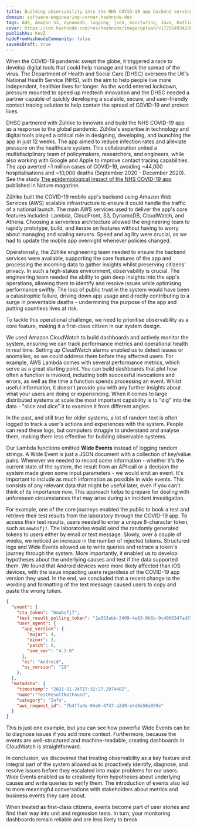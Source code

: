 ```yaml
---
title: Building observability into the NHS COVID-19 app backend serving 17 million users
domain: software-engineering-corner.hashnode.dev
tags: AWS, Amazon S3, dynamodb, logging, json, monitoring, Java, Kotlin, engineering
cover: https://cdn.hashnode.com/res/hashnode/image/upload/v1725649342389/ngYMk-jc_.jpg?auto=format
publishAs: KevZ
hideFromHashnodeCommunity: false
saveAsDraft: true
---
```


When the COVID-19 pandemic swept the globe, it triggered a race to develop digital tools that could help manage and track the spread of the virus. 
The Department of Health and Social Care (DHSC) oversees the UK's National Health Service (NHS), with the aim to help people live more independent, healthier lives for longer. 
As the world entered lockdown, pressure mounted to speed up medtech innovation and the DHSC needed a partner capable of quickly developing a scalable, secure, and user-friendly contact tracing solution to help contain the spread of COVID-19 and protect lives.


DHSC partnered with Zühlke to innovate and build the NHS COVID-19 app as a response to the global pandemic. 
Zühlke's expertise in technology and digital tools played a critical role in designing, developing, and launching the app in just 12 weeks. 
The app aimed to reduce infection rates and alleviate pressure on the healthcare system. 
This collaboration united a multidisciplinary team of policymakers, researchers, and engineers, while also working with Google and Apple to improve contact tracing capabilities. 
The app averted ~1 million cases of COVID-19, avoiding ~44,000 hospitalisations and ~10,000 deaths (September 2020 - December 2020).
See the study [The epidemiological impact of the NHS COVID-19 app](https://www.nature.com/articles/s41586-021-03606-z) published in Nature magazine.


Zühlke built the COVID-19 mobile app's backend using Amazon Web Services (AWS) scalable infrastructure to ensure it could handle the traffic of a national launch. 
The main AWS services used to deliver the app's core features included: Lambda, CloudFront, S3, DynamoDB, CloudWatch, and Athena. 
Choosing a serverless architecture allowed the engineering team to rapidly prototype, build, and iterate on features without having to worry about managing and scaling servers. 
Speed and agility were crucial, as we had to update the mobile app overnight whenever policies changed.


Operationally, the Zühlke engineering team needed to ensure the backend services were available, supporting the core features of the app and processing the incoming data to gather insights whilst preserving citizens' privacy. 
In such a high-stakes environment, observability is crucial.
The engineering team needed the ability to gain deep insights into the app's operations, allowing them to identify and resolve issues while optimising performance swiftly. 
The loss of public trust in the system would have been a catastrophic failure, driving down app usage and directly contributing to a surge in preventable deaths - undermining the purpose of the app and putting countless lives at risk.


To tackle this operational challenge, we need to prioritise observability as a core feature, making it a first-class citizen in our system design. 


We used Amazon CloudWatch to build dashboards and actively monitor the system, ensuring we can track performance metrics and operational health in real time. 
Setting up CloudWatch alarms enabled us to detect issues or anomalies, so we could address them before they affected users. 
For example, AWS Lambda comes with several performance metrics, which serve as a great starting point. 
You can build dashboards that plot how often a function is invoked, including both successful invocations and errors, as well as the time a function spends processing an event. 
Whilst useful information, it doesn't provide you with any further insights about what your users are doing or experiencing. 
When it comes to large distributed systems at scale the most important capability is to "dig" into the data - "slice and dice" it to examine it from different angles.


In the past, and still true for older systems, a lot of random text is often logged to track a user's actions and experiences with the system. 
People can read these logs, but computers struggle to understand and analyse them, making them less effective for building observable systems.


Our Lambda functions emitted **Wide Events** instead of logging random strings. 
A Wide Event is just a JSON document with a collection of key/value pairs. 
Whenever we needed to record some information - whether it's the current state of the system, the result from an API call or a decision the system made given some input parameters - we would emit an event. 
It's important to include as much information as possible in wide events. 
This consists of any relevant data that might be useful later, even if you can't think of its importance now. 
This approach helps to prepare for dealing with unforeseen circumstances that may arise during an incident investigation.


For example, one of the core journeys enabled the public to book a test and retrieve their test results from the laboratory through the COVID-19 app. 
To access their test results, users needed to enter a unique 8-character token, such as `6mwbsfj7`. 
The laboratories would send the randomly generated tokens to users either by email or text message. 
Slowly, over a couple of weeks, we noticed an increase in the number of rejected tokens. 
Structured logs and Wide Events allowed us to write queries and retrace a token's journey through the system. 
More importantly, it enabled us to develop hypotheses about the underlying causes and test if the data supported them. 
We found that Android devices were more likely affected than iOS devices, with the issue impacting users regardless of the COVID-19 app version they used. 
In the end, we concluded that a recent change to the wording and formatting of the text message caused users to copy and paste the wrong token.


```json
{
  "event": {
    "cta_token": "6mwbsfj7",
    "test_result_polling_token": "1e053abb-3409-4e03-9b6b-9c4006547ad8",
    "user_agent": {
      "app_version": {
        "major": 4,
        "minor": 3,
        "patch": 0,
        "sem_ver": "4.3.0"
      },
      "os": "Android",
      "os_version": "29"
    },
  },
  "metadata": {
    "timestamp": "2021-11-24T17:32:27.297448Z", 
    "name":"TestResultNotFound",
    "category": "Info",
    "aws_request_id": "7b4ffa4e-04e0-4747-a2d9-e4d8e50a059e"
  }
}
```

This is just one example, but you can see how powerful Wide Events can be to diagnose issues if you add more context. 
Furthermore, because the events are well-structured and machine-readable, creating dashboards in CloudWatch is straightforward.


In conclusion, we discovered that treating observability as a key feature and integral part of the system allowed us to proactively identify, diagnose, and resolve issues before they escalated into major problems for our users. 
Wide Events enabled us to creatively form hypotheses about underlying causes and write queries to verify them. 
The introduction of events also led to more meaningful conversations with stakeholders about metrics and business events they care about. 

When treated as first-class citizens, events become part of user stories and find their way into unit and regression tests. 
In turn, your monitoring dashboards remain reliable and are less likely to break.

